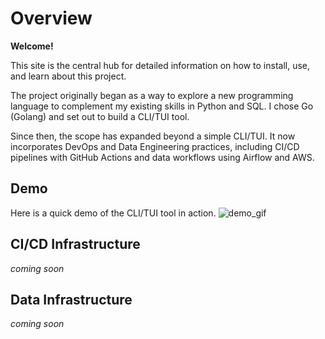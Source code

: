 # Overview

**Welcome!**

This site is the central hub for detailed information on how to install, use, and learn about this project.

The project originally began as a way to explore a new programming language to complement my existing skills in Python and SQL. 
I chose Go (Golang) and set out to build a CLI/TUI tool.

Since then, the scope has expanded beyond a simple CLI/TUI. It now incorporates DevOps and Data Engineering practices, 
including CI/CD pipelines with GitHub Actions and data workflows using Airflow and AWS.

## Demo
Here is a quick demo of the CLI/TUI tool in action.
![demo_gif](https://poke-cli-s3-bucket.s3.us-west-2.amazonaws.com/demo-v1.3.3.gif)

## CI/CD Infrastructure
*coming soon*

## Data Infrastructure
*coming soon*